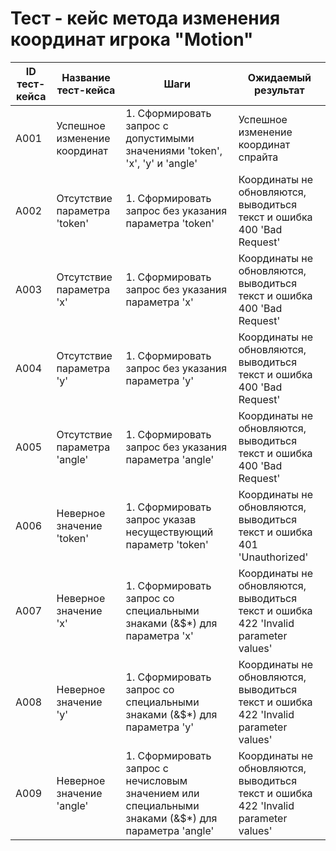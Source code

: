 # Тест - кейс метода изменения координат игрока "Motion"
| ID тест-кейса | Название тест-кейса | Шаги | Ожидаемый результат | 
|-|-|-|-| 
| A001 | Успешное изменение координат |  1. Сформировать запрос с допустимыми значениями 'token', 'x', 'y' и 'angle' <br>    | Успешное изменение координат спрайта| 
| A002 | Отсутствие параметра 'token' | 1. Сформировать запрос без указания параметра 'token'   <br>  | Координаты не обновляются, выводиться текст и ошибка 400 'Bad Request' <br> | 
| A003 | Отсутствие параметра 'x' | 1. Сформировать запрос без указания параметра 'x'   <br>  | Координаты не обновляются, выводиться текст и ошибка 400 'Bad Request' <br> |
| A004 | Отсутствие параметра 'y' | 1. Сформировать запрос без указания параметра 'y'   <br>  | Координаты не обновляются, выводиться текст и ошибка 400 'Bad Request' <br> |
| A005 | Отсутствие параметра 'angle' | 1. Сформировать запрос без указания параметра 'angle'   <br>  | Координаты не обновляются, выводиться текст и ошибка 400 'Bad Request' <br> |
| A006 | Неверное значение 'token' | 1. Сформировать запрос указав несуществующий  параметр 'token'   <br>  | Координаты не обновляются, выводиться текст и ошибка 401 'Unauthorized' <br> | 
| A007 | Неверное значение 'x' | 1. Сформировать запрос со специальными знаками (&$*) для параметра 'x'   <br>  | Координаты не обновляются, выводиться текст и ошибка 422 'Invalid parameter values' <br> | 
| A008 | Неверное значение 'y' | 1. Сформировать запрос со специальными знаками (&$*) для параметра 'y'   <br>  | Координаты не обновляются, выводиться текст и ошибка 422 'Invalid parameter values' <br> | 
| A009 | Неверное значение 'angle' | 1. Сформировать запрос с нечисловым значением или специальными знаками (&$*) для параметра 'angle'   <br>  | Координаты не обновляются, выводиться текст и ошибка 422 'Invalid parameter values' <br> | 
